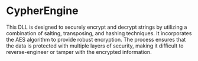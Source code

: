 # CypherEngine
This DLL is designed to securely encrypt and decrypt strings by utilizing a combination of salting, transposing, and hashing techniques. It incorporates the AES algorithm to provide robust encryption. The process ensures that the data is protected with multiple layers of security, making it difficult to reverse-engineer or tamper with the encrypted information.
